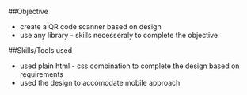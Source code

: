 ##Objective 
- create a QR code scanner based on design 
- use any library - skills necesseraly to complete the objective 

##Skills/Tools used 
- used plain html - css combination to complete the design based on requirements 
- used the design to accomodate mobile approach 
